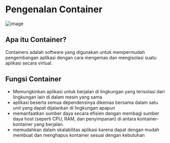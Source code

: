 # Pengenalan Container

![image](https://github.com/SonyVansha25/Docker-Learning/assets/152833966/7e7527ed-084b-4bd5-8bc7-06498262b5d6)

## Apa itu Container?

Containers adalah software yang digunakan untuk mempermudah pengembangan aplikasi dengan cara mengemas dan mengisolasi suatu aplikasi secara virtual.

## Fungsi Container

- Memungkinkan aplikasi untuk berjalan di lingkungan yang terisolasi dari lingkungan lain di dalam mesin yang sama
- aplikasi beserta semua dependensinya dikemas bersama dalam satu unit yang dapat dijalankan di lingkungan apapun
- memanfaatkan sumber daya secara efisien dengan membagi sumber daya host (seperti CPU, RAM, dan penyimpanan) di antara kontainer-kontainer yang berjalan.
- memudahkan dalam skalabilitas aplikasi karena dapat dengan mudah membuat dan menghapus kontainer sesuai dengan kebutuhan
